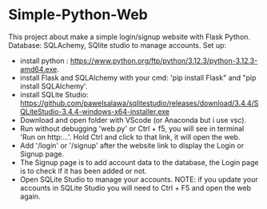# Simple-Python-Web
This project about make a simple login/signup website with Flask Python.
Database: SQLAchemy, SQlite studio to manage accounts.
Set up: 
  + install python : https://www.python.org/ftp/python/3.12.3/python-3.12.3-amd64.exe.
  + install Flask and SQLAlchemy with your cmd: 'pip install Flask" and "pip install SQLAlchemy'.
  + install SQLite Studio: https://github.com/pawelsalawa/sqlitestudio/releases/download/3.4.4/SQLiteStudio-3.4.4-windows-x64-installer.exe
  + Download and open folder with VScode (or Anaconda but i use vsc).
  + Run without debugging 'web.py' or Ctrl + f5, you will see in terminal 'Run on http:...'. Hold Ctrl and click to that link, it will open the web.
  + Add '/login' or '/signup' after the website link to display the Login or Signup page.
  + The Signup page is to add account data to the database, the Login page is to check if it has been added or not.
  + Open SQLite Studio to manage your accounts.
NOTE: if you update your accounts in SQLite Studio you will need to Ctrl + F5 and open the web again.
